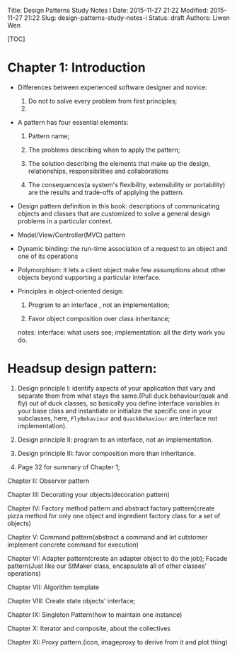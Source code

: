Title: Design Patterns Study Notes I 
Date: 2015-11-27 21:22
Modified: 2015-11-27 21:22
Slug: design-patterns-study-notes-i
Status: draft
Authors: Liwen Wen

[TOC]

# Chapter 1: Introduction

* Differences between experienced software designer and novice:
    1. Do not to solve every problem from first principles;
    2. 

* A pattern has four essential elements:
  
   1. Pattern name;

   2. The problems describing when to apply the pattern;

   3. The solution describing the elements that make up the design, relationships, responsibilities and collaborations

   4. The consequences(a system's flexibility, extensibility or portability) are the results and trade-offs of applying the pattern. 

* Design pattern definition in this book: descriptions of communicating objects and classes that are customized to solve a general design problems in a particular context. 

* Model/View/Controller(MVC) pattern

* Dynamic binding: the run-time association of a request to an object and one of its operations

* Polymorphism: it lets a client object make few assumptions about other objects beyond supporting a particular interface. 

* Principles in object-oriented design: 

   1. Program to an interface , not an implementation;

   2. Favor object composition over class inheritance;

   notes: interface: what users see; implementation: all the dirty work you do. 

# Headsup design pattern:

1. Design principle I: identify aspects of your application that vary and separate them from what stays the same.(Pull duck behaviour(quak and fly) out of duck classes, so basically you define interface variables in your base class and instantiate or initialize the specific one in your subclasses, here, `FlyBehaviour` and `QuackBehaviour` are interface not implementation).

2. Design principle II: program to an interface, not an implementation.

3. Design principle III: favor composition more than inheritance. 

4. Page 32 for summary of Chapter 1;

Chapter II: Observer pattern

Chapter III: Decorating your objects(decoration pattern)

Chapter IV: Factory method pattern and abstract factory pattern(create pizza method for only one object and ingredient factory class for a set of objects)

Chapter V: Command pattern(abstract a command and let cutstomer implement concrete command for execution)

Chapter VI: Adapter pattern(create an adapter object to do the job); Facade pattern(Just like our StMaker class, encapsulate all of other classes' operations)

Chapter VII: Algorithm template 

Chapter VIII: Create state objects' interface;

Chapter IX: Singleton Pattern(how to maintain one instance)

Chapter X: Iterator and composite, about the collectives  

Chapter XI: Proxy pattern.(icon, imageproxy to derive from it and plot thing)
